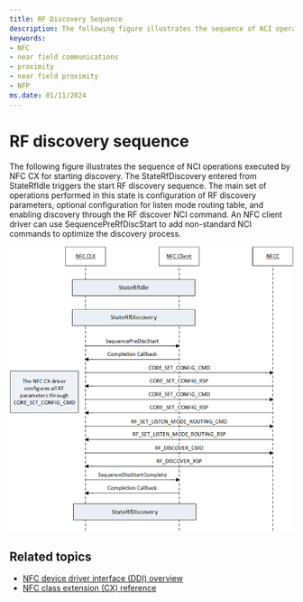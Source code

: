 ```yaml
---
title: RF Discovery Sequence
description: The following figure illustrates the sequence of NCI operations executed by NFC CX for starting discovery.
keywords:
- NFC
- near field communications
- proximity
- near field proximity
- NFP
ms.date: 01/11/2024
---
```


# RF discovery sequence

The following figure illustrates the sequence of NCI operations executed by NFC CX for starting discovery. The StateRfDiscovery entered from StateRfIdle triggers the start RF discovery sequence. The main set of operations performed in this state is configuration of RF discovery parameters, optional configuration for listen mode routing table, and enabling discovery through the RF discover NCI command. An NFC client driver can use SequencePreRfDiscStart to add non-standard NCI commands to optimize the discovery process.

![A sequence diagram depicting the NCI operations executed by NFC CX for starting discovery.](images/staterfdiscoverysequence.png)

## Related topics

- [NFC device driver interface (DDI) overview](/windows-hardware/drivers/ddi/index)
- [NFC class extension (CX) reference](/windows-hardware/drivers/ddi/index)
